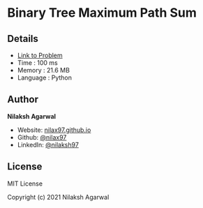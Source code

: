 # Binary Tree Maximum Path Sum


## Details

* [Link to Problem](https://leetcode.com/problems/binary-tree-maximum-path-sum/)
* Time : 100 ms
* Memory : 21.6 MB
* Language : Python

## Author

**Nilaksh Agarwal**

* Website: [nilax97.github.io](https://nilax97.github.io/)
* Github: [@nilax97](https://github.com/nilax97)
* LinkedIn: [@nilaksh97](https://linkedin.com/in/nilaksh97)

## License

MIT License

Copyright (c) 2021 Nilaksh Agarwal
